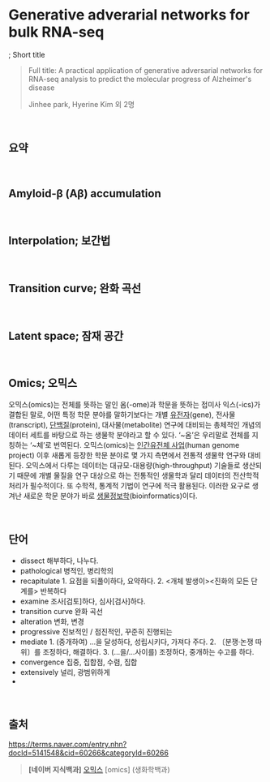 # Generative adverarial networks for bulk RNA-seq

; Short title

> Full title: A practical application of generative adversarial networks for RNA-seq analysis to predict the molecular progress of Alzheimer's disease
>
> Jinhee park, Hyerine Kim 외 2명 

<br>



## 요약





<br>

## Amyloid-β (Aβ) accumulation

<br>

## Interpolation; 보간법





<br>

## Transition curve; 완화 곡선





<br>

##  Latent space; 잠재 공간

 



<br>

##  Omics; 오믹스

오믹스(omics)는 전체를 뜻하는 말인 옴(-ome)과 학문을 뜻하는 접미사 익스(-ics)가 결합된 말로, 어떤 특정 학문 분야를 말하기보다는 개별 [유전자](https://terms.naver.com/entry.nhn?docId=5141493&ref=y)(gene), 전사물(transcript), [단백질](https://terms.naver.com/entry.nhn?docId=5141336&ref=y)(protein), 대사물(metabolite) 연구에 대비되는 총체적인 개념의 데이터 세트를 바탕으로 하는 생물학 분야라고 할 수 있다. ‘~옴’은 우리말로 전체를 지칭하는 ‘~체’로 번역된다. 오믹스(omics)는 [인간유전체 사업](https://terms.naver.com/entry.nhn?docId=5141544&ref=y)(human genome project) 이후 새롭게 등장한 학문 분야로 몇 가지 측면에서 전통적 생물학 연구와 대비된다. 오믹스에서 다루는 데이터는 대규모-대용량(high-throughput) 기술들로 생산되기 때문에 개별 물질을 연구 대상으로 하는 전통적인 생물학과 달리 데이터의 전산학적 처리가 필수적이다. 또 수학적, 통계적 기법이 연구에 적극 활용된다. 이러한 요구로 생겨난 새로운 학문 분야가 바로 [생물정보학](https://terms.naver.com/entry.nhn?docId=5141510&ref=y)(bioinformatics)이다.

<br>

## 단어

* dissect 해부하다, 나누다.
* pathological 병적인, 병리학의
* recapitulate 1. 요점을 되풀이하다, 요약하다. 2. <개체 발생이><진화의 모든 단계를> 반복하다
* examine 조사[검토]하다, 심사[검사]하다.
* transition curve 완화 곡선
* alteration 변화, 변경
* progressive 진보적인 / 점진적인, 꾸준히 진행되는
* mediate 1. (중개하여) …을 달성하다, 성립시키다, 가져다 주다. 2. 〔분쟁·논쟁 따위〕를 조정하다, 해결하다. 3. (…을/…사이를) 조정하다, 중개하는 수고를 하다.
* convergence 집중, 집합점, 수렴, 집합
* extensively 널리, 광범위하게
* 



<br>

## 출처

<Omics>

https://terms.naver.com/entry.nhn?docId=5141548&cid=60266&categoryId=60266

> **[네이버 지식백과]** [오믹스](https://terms.naver.com/entry.nhn?docId=5141548) [omics] (생화학백과)



